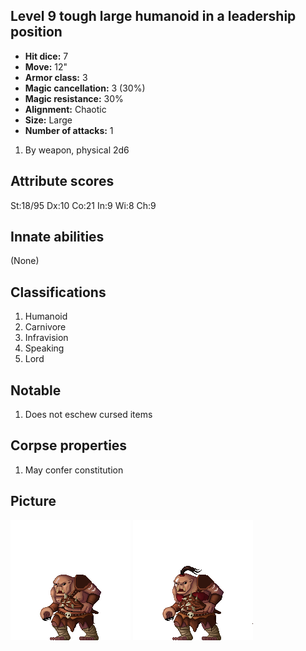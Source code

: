 ## Level 9 tough large humanoid in a leadership position

- **Hit dice:** 7
- **Move:** 12"
- **Armor class:** 3
- **Magic cancellation:** 3 (30%)
- **Magic resistance:** 30%
- **Alignment:** Chaotic
- **Size:** Large
- **Number of attacks:** 1
1. By weapon, physical 2d6

## Attribute scores

St:18/95 Dx:10 Co:21 In:9 Wi:8 Ch:9

## Innate abilities

(None)

## Classifications

1. Humanoid
2. Carnivore
3. Infravision
4. Speaking
5. Lord

## Notable

1. Does not eschew cursed items

## Corpse properties

1. May confer constitution

## Picture

![Ogre lord](https://github.com/hyvanmielenpelit/GnollHackTileSet/blob/main/Monsters/ogre_lord/ogre_lord.png) ![Ogre lady](https://github.com/hyvanmielenpelit/GnollHackTileSet/blob/main/Monsters/ogre_lord/ogre_lord_female.png)
